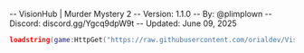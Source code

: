 -- VisionHub | Murder Mystery 2
-- Version: 1.1.0
-- By: @plimplown
-- Discord: discord.gg/Ygcq9dpW9t
-- Updated: June 09, 2025

```lua
loadstring(game:HttpGet("https://raw.githubusercontent.com/orialdev/VisionHub/refs/heads/main/Loader.lua"))()
```
